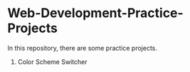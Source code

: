 # Web-Development-Practice-Projects
In this repository, there are some practice projects.
1. Color Scheme Switcher
